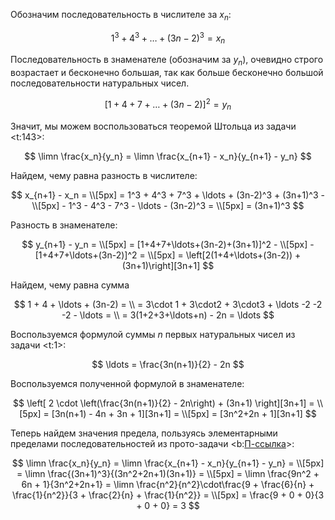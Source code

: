 Обозначим последовательность в числителе за $x_n$:

$$ 1^3 + 4^3 + \ldots + (3n-2)^3 = x_n $$

Последовательность в знаменателе (обозначим за $y_n$), очевидно строго возрастает и бесконечно большая, так как больше бесконечно большой последовательности натуральных чисел.

$$ [1+4+7+\ldots+(3n-2)]^2 = y_n $$

Значит, мы можем воспользоваться теоремой Штольца из задачи <t:143>:

$$ \limn \frac{x_n}{y_n} = \limn \frac{x_{n+1} - x_n}{y_{n+1} - y_n} $$

Найдем, чему равна разность в числителе:

$$ x_{n+1} - x_n = \\[5px] = 1^3 + 4^3 + 7^3 + \ldots + (3n-2)^3 + (3n+1)^3 - \\[5px] - 1^3 - 4^3 - 7^3 - \ldots - (3n-2)^3 = \\[5px] = (3n+1)^3 $$

Разность в знаменателе:

$$ y_{n+1} - y_n = \\[5px] = [1+4+7+\ldots+(3n-2)+(3n+1)]^2 - \\[5px] - [1+4+7+\ldots+(3n-2)]^2 = \\[5px] = \left[2(1+4+\ldots+(3n-2)) + (3n+1)\right][3n+1] $$

Найдем, чему равна сумма

$$ 1 + 4 + \ldots + (3n-2) = \\ = 3\cdot 1 + 3\cdot2 + 3\cdot3 + \ldots -2 -2 -2 - \ldots = \\ = 3(1+2+3+\ldots+n) - 2n = \ldots $$

Воспользуемся формулой суммы $n$ первых натуральных чисел из задачи <t:1>:

$$ \ldots = \frac{3n(n+1)}{2} - 2n $$

Воспользуемся полученной формулой в знаменателе:

$$ \left[ 2 \cdot \left(\frac{3n(n+1)}{2} - 2n\right) + (3n+1) \right][3n+1] = \\[5px] = [3n(n+1) - 4n + 3n + 1][3n+1] = \\[5px] = [3n^2+2n + 1][3n+1] $$

Теперь найдем значения предела, пользуясь элементарными пределами последовательностей из прото-задачи <b:[П-ссылка](advanced/proto/sequence-lim/elementary)>:

$$ \limn \frac{x_n}{y_n} = \limn \frac{x_{n+1} - x_n}{y_{n+1} - y_n} = \\[5px] = \limn \frac{(3n+1)^3}{(3n^2+2n+1)(3n+1)} = \\[5px] = \limn \frac{9n^2 + 6n + 1}{3n^2+2n+1} = \limn \frac{n^2}{n^2}\cdot\frac{9 + \frac{6}{n} + \frac{1}{n^2}}{3 + \frac{2}{n} + \frac{1}{n^2}} = \\[5px] = \frac{9 + 0 + 0}{3 + 0 + 0} = 3 $$